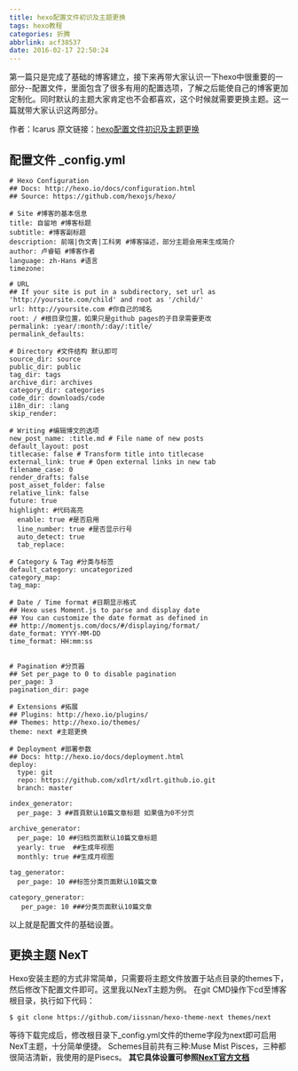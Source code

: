 ```yaml
---
title: hexo配置文件初识及主题更换
tags: hexo教程
categories: 折腾
abbrlink: acf38537
date: 2016-02-17 22:50:24
---
```

第一篇只是完成了基础的博客建立，接下来再带大家认识一下hexo中很重要的一部分--配置文件，里面包含了很多有用的配置选项，了解之后能使自己的博客更加定制化。同时默认的主题大家肯定也不会都喜欢，这个时候就需要更换主题。这一篇就带大家认识这两部分。
<!--more-->

作者：Icarus
原文链接：[hexo配置文件初识及主题更换](https://xdlrt.github.io/2016/02/17/2016-02-17)

## 配置文件 _config.yml
````
# Hexo Configuration
## Docs: http://hexo.io/docs/configuration.html
## Source: https://github.com/hexojs/hexo/

# Site #博客的基本信息
title: 自留地 #博客标题
subtitle: #博客副标题
description: 前端|伪文青|工科男 #博客描述，部分主题会用来生成简介
author: 卢睿韬 #博客作者
language: zh-Hans #语言
timezone:

# URL
## If your site is put in a subdirectory, set url as 'http://yoursite.com/child' and root as '/child/'
url: http://yoursite.com #你自己的域名
root: / #根目录位置，如果只是github pages的子目录需要更改
permalink: :year/:month/:day/:title/
permalink_defaults:

# Directory #文件结构 默认即可
source_dir: source
public_dir: public
tag_dir: tags
archive_dir: archives
category_dir: categories
code_dir: downloads/code
i18n_dir: :lang
skip_render:

# Writing #编辑博文的选项
new_post_name: :title.md # File name of new posts
default_layout: post
titlecase: false # Transform title into titlecase
external_link: true # Open external links in new tab
filename_case: 0
render_drafts: false
post_asset_folder: false
relative_link: false
future: true
highlight: #代码高亮
  enable: true #是否启用
  line_number: true #是否显示行号
  auto_detect: true
  tab_replace:

# Category & Tag #分类与标签
default_category: uncategorized
category_map:
tag_map:

# Date / Time format #日期显示格式
## Hexo uses Moment.js to parse and display date
## You can customize the date format as defined in
## http://momentjs.com/docs/#/displaying/format/
date_format: YYYY-MM-DD
time_format: HH:mm:ss


# Pagination #分页器
## Set per_page to 0 to disable pagination
per_page: 3
pagination_dir: page

# Extensions #拓展
## Plugins: http://hexo.io/plugins/
## Themes: http://hexo.io/themes/
theme: next #主题更换

# Deployment #部署参数
## Docs: http://hexo.io/docs/deployment.html
deploy:
  type: git
  repo: https://github.com/xdlrt/xdlrt.github.io.git
  branch: master

index_generator:
  per_page: 3 ##首頁默认10篇文章标题 如果值为0不分页

archive_generator:
  per_page: 10 ##归档页面默认10篇文章标题
  yearly: true  ##生成年视图
  monthly: true ##生成月视图

tag_generator:
  per_page: 10 ##标签分类页面默认10篇文章

category_generator:
   per_page: 10 ###分类页面默认10篇文章
````
以上就是配置文件的基础设置。

## 更换主题 NexT
Hexo安装主题的方式非常简单，只需要将主题文件放置于站点目录的themes下，然后修改下配置文件即可。这里我以NexT主题为例。
在git CMD操作下cd至博客根目录，执行如下代码：
````
$ git clone https://github.com/iissnan/hexo-theme-next themes/next
````
等待下载完成后，修改根目录下_config.yml文件的theme字段为next即可启用NexT主题，十分简单便捷。
Schemes目前共有三种:Muse Mist Pisces，三种都很简洁清新，我使用的是Pisecs。
**其它具体设置可参照[NexT官方文档](http://theme-next.iissnan.com/)**
